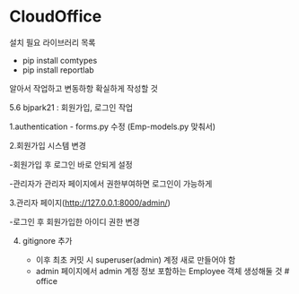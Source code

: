 # CloudOffice


설치 필요 라이브러리 목록

- pip install comtypes
- pip install reportlab



알아서 작업하고 변동하항 확실하게 작성할 것






5.6 bjpark21 : 회원가입, 로그인 작업


1.authentication - forms.py 수정 (Emp-models.py 맞춰서)

2.회원가입 시스템 변경

  -회원가입 후 로그인 바로 안되게 설정
  
  -관리자가 관리자 페이지에서 권한부여하면 로그인이 가능하게
  
3.관리자 페이지(http://127.0.0.1:8000/admin/)

  -로그인 후 회원가입한 아이디 권한 변경

4. gitignore 추가
   
   - 이후 최초 커밋 시 superuser(admin) 계정 새로 만들어야 함
   - admin 페이지에서 admin 계정 정보 포함하는 Employee 객체 생성해둘 것
#   o f f i c e  
 